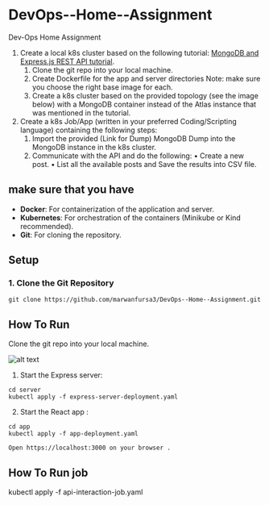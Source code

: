 # DevOps--Home--Assignment

Dev-Ops Home Assignment

1. Create a local k8s cluster based on the following tutorial:  [MongoDB and Express.js REST API tutorial](https://www.mongodb.com/languages/express-mongodb-rest-api-tutorial).
    1. Clone the git repo into your local machine.
    2. Create Dockerfile for the app and server directories
       Note: make sure you choose the right base image for each.
    3. Create a k8s cluster based on the provided topology (see the
       image below) with a MongoDB container instead of the Atlas
       instance that was mentioned in the tutorial.
2. Create a k8s Job/App (written in your preferred Coding/Scripting
language) containing the following steps:
    1. Import the provided (Link for Dump) MongoDB Dump into the
       MongoDB instance in the k8s cluster.
    2. Communicate with the API and do the following:
       • Create a new post.
       • List all the available posts and Save the results into CSV file.


## make sure that you have
- **Docker**: For containerization of the application and server.
- **Kubernetes**: For orchestration of the containers (Minikube or Kind recommended).
- **Git**: For cloning the repository.


## Setup
### 1. Clone the Git Repository 
```
git clone https://github.com/marwanfursa3/DevOps--Home--Assignment.git
```

## How To Run

Clone the git repo into your local machine.

![alt text]([http://url/to/img.png](https://github.com/marwanfursa3/DevOps--Home--Assignment/blob/main/Screenshot%202024-09-24%20at%201.26.34.png))



1. Start the Express server:
```
cd server
kubectl apply -f express-server-deployment.yaml
```

2. Start the React app :
```
cd app
kubectl apply -f app-deployment.yaml

Open https://localhost:3000 on your browser . 
```

## How To Run job

kubectl apply -f api-interaction-job.yaml
